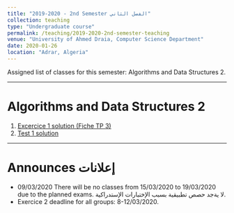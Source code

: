 ```yaml
---
title: "2019-2020 - 2nd Semester الفصل الثاني"
collection: teaching
type: "Undergraduate course"
permalink: /teaching/2019-2020-2nd-semester-teaching
venue: "University of Ahmed Draia, Computer Science Department"
date: 2020-01-26
location: "Adrar, Algeria"
---
```


Assigned list of classes for this semester: Algorithms and Data Structures 2.

***

Algorithms and Data Structures 2
======


1. [Excercice 1 solution (Fiche TP 3)]()
2. [Test 1 solution]()

***

Announces إعلانات
======
* 09/03/2020 There will be no classes from 15/03/2020 to 19/03/2020 due to the planned exams. لا يةجد حصص تطبيقية بسبب الإختبارات الإستدراكية.
* Exercice 2 deadline for all groups: 8-12/03/2020.








